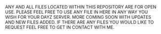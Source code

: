 ANY AND ALL FILES LOCATED WITHIN THIS REPOSITORY ARE FOR OPEN USE. PLEASE FEEL FREE TO USE ANY FILE IN HERE IN ANY WAY YOU WISH FOR YOUR DAYZ SERVER. 
MORE COMING SOON WITH UPDATES AND NEW FILES ADDED. IF THERE ARE ANY FILES YOU WOULD LIKE TO REQUEST FEEL FREE TO GET IN CONTACT WITH ME.
